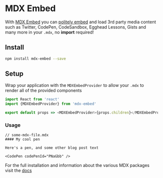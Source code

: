 # MDX Embed

With [MDX Embed](https://www.mdx-embed.com/) you can [politely embed](https://www.gatsbyjs.com/blog/hacktoberfest-spotlight-mdx-embed/) and load 3rd party media content such as Twitter, CodePen, CodeSandbox, Egghead Lessons, Gists and many more in your `.mdx`, no **import** required!

## Install

```sh
npm install mdx-embed --save
```

## Setup

Wrap your application with the `MDXEmbedProvider` to allow your `.mdx` to render all of the provided components

```javascript
import React from 'react'
import {MDXEmbedProvider} from 'mdx-embed'

export default props => <MDXEmbedProvider>{props.children}</MDXEmbedProvider>
```

### Usage

```mdx
// some-mdx-file.mdx
#### My cool pen

Here's a pen, and some other blog post text

<CodePen codePenId="PNaGbb" />
```

For the full installation and information about the various MDX packages visit the [docs](https://www.mdx-embed.com)
